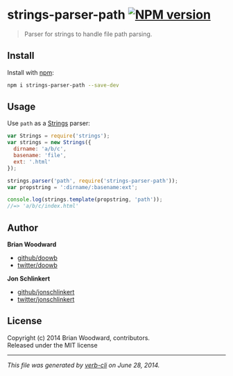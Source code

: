 # strings-parser-path [![NPM version](https://badge.fury.io/js/strings-parser-path.png)](http://badge.fury.io/js/strings-parser-path)

> Parser for strings to handle file path parsing.

## Install
Install with [npm](npmjs.org):

```bash
npm i strings-parser-path --save-dev
```

## Usage
Use `path` as a [Strings](https://github.com/assemble/strings) parser:

```js
var Strings = require('strings');
var strings = new Strings({
  dirname: 'a/b/c',
  basename: 'file',
  ext: '.html'
});

strings.parser('path', require('strings-parser-path'));
var propstring = ':dirname/:basename:ext';

console.log(strings.template(propstring, 'path'));
//=> 'a/b/c/index.html'
```

## Author
 
**Brian Woodward**
 
+ [github/doowb](https://github.com/doowb)
+ [twitter/doowb](http://twitter.com/doowb) 
 
**Jon Schlinkert**
 
+ [github/jonschlinkert](https://github.com/jonschlinkert)
+ [twitter/jonschlinkert](http://twitter.com/jonschlinkert) 


## License
Copyright (c) 2014 Brian Woodward, contributors.  
Released under the MIT license

***

_This file was generated by [verb-cli](https://github.com/assemble/verb-cli) on June 28, 2014._
